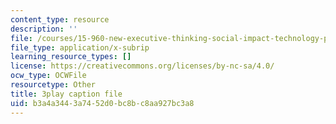 ```yaml
---
content_type: resource
description: ''
file: /courses/15-960-new-executive-thinking-social-impact-technology-projects-fall-2017-spring-2018/b3a4a3443a7452d0bc8bc8aa927bc3a8_HaySEpWEsdU.vtt
file_type: application/x-subrip
learning_resource_types: []
license: https://creativecommons.org/licenses/by-nc-sa/4.0/
ocw_type: OCWFile
resourcetype: Other
title: 3play caption file
uid: b3a4a344-3a74-52d0-bc8b-c8aa927bc3a8
---
```

